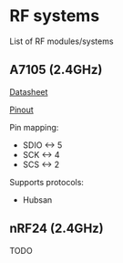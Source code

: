 # RF systems

List of RF modules/systems

## A7105 (2.4GHz)

[Datasheet](https://drive.google.com/file/d/0B_ctPy0pJuW6VzdEQV9HdjduYVU/view)

[Pinout](A7105_pinout.png)

Pin mapping:
  - SDIO <-> 5
  - SCK <-> 4
  - SCS <-> 2

Supports protocols:
  - Hubsan

## nRF24 (2.4GHz)

TODO
